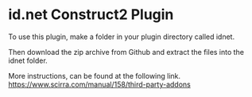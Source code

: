 # id.net Construct2 Plugin

To use this plugin, make a folder in your plugin directory called idnet.

Then download the zip archive from Github and extract the files into the idnet folder.

More instructions, can be found at the following link.
https://www.scirra.com/manual/158/third-party-addons
